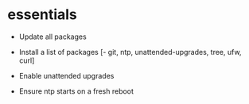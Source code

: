 # essentials

* Update all packages

* Install a list of packages
 [- git, ntp, unattended-upgrades, tree, ufw, curl]
 
* Enable unattended upgrades


* Ensure ntp starts on a fresh reboot
